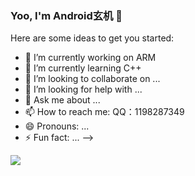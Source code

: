 ### Yoo, I'm Android玄机 👋


Here are some ideas to get you started:

- 🔭 I’m currently working on ARM
- 🌱 I’m currently learning C++
- 👯 I’m looking to collaborate on ...
- 🤔 I’m looking for help with ...
- 💬 Ask me about ...
- 📫 How to reach me: QQ：1198287349
- 😄 Pronouns: ...
- ⚡ Fun fact: ...
-->





![](https://github-readme-stats.vercel.app/api?username=1198287349&theme=dark)
